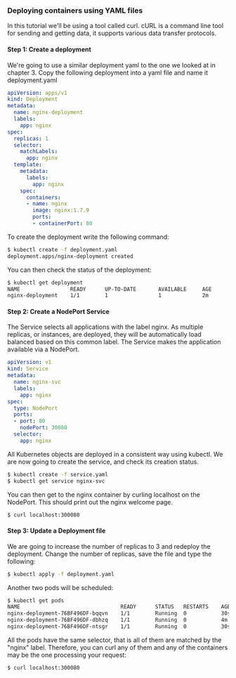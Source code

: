 ### Deploying containers using YAML files

In this tutorial we'll be using a tool called curl. cURL is a command line tool for sending and getting data, it supports various
data transfer protocols.

#### Step 1: Create a deployment
We're going to use a similar deployment yaml to the one we looked at in chapter 3. 
Copy the following deployment into a yaml file and name it deployment.yaml

```yaml
apiVersion: apps/v1
kind: Deployment
metadata:
  name: nginx-deployment
  labels:
    app: nginx
spec:
  replicas: 1
  selector:
    matchLabels:
      app: nginx
  template:
    metadata:
      labels:
        app: nginx
    spec:
      containers:
      - name: nginx
        image: nginx:1.7.9
        ports:
        - containerPort: 80
```

To create the deployment write the following command:

```bash
$ kubectl create -f deployment.yaml
deployment.apps/nginx-deployment created
```

You can then check the status of the deployment:

```bash
$ kubectl get deployment
NAME                READY      UP-TO-DATE       AVAILABLE     AGE
nginx-deployment    1/1        1                1             2m  
```

#### Step 2: Create a NodePort Service

The Service selects all applications with the label nginx. As multiple replicas, or instances, are deployed, they will be automatically load balanced based on this
common label. The Service makes the application available via a NodePort.

```yaml
apiVersion: v1
kind: Service
metadata:
  name: nginx-svc
  labels:
    app: nginx
spec:
  type: NodePort
  ports:
  - port: 80
    nodePort: 30080
  selector:
    app: nginx
```

All Kubernetes objects are deployed in a consistent way using kubectl. We are now going to create the service, and check its creation status.

```bash
$ kubectl create -f service.yaml
$ kubectl get service nginx-svc
``` 

You can then get to the nginx container by curling localhost on the NodePort. This should print out the nginx welcome page.
```bash
$ curl localhost:300080
```

#### Step 3: Update a Deployment file

We are going to increase the number of replicas to 3 and redeploy the deployment. Change the number of replicas, save the file and type the following:

```bash
$ kubectl apply -f deployment.yaml
```

Another two pods will be scheduled:

```bash
$ kubectl get pods
NAME                                READY      STATUS   RESTARTS    AGE
nginx-deployment-76BF496DF-bqqvn    1/1        Running  0           30s  
nginx-deployment-76BF496DF-dbhzq    1/1        Running  0           4m  
nginx-deployment-76BF496DF-ntsgr    1/1        Running  0           30s  

```

All the pods have the same selector, that is all of them are matched by the "nginx" label. Therefore, you can curl any of them
and any of the containers may be the one processing your request:

```bash
$ curl localhost:300080
```